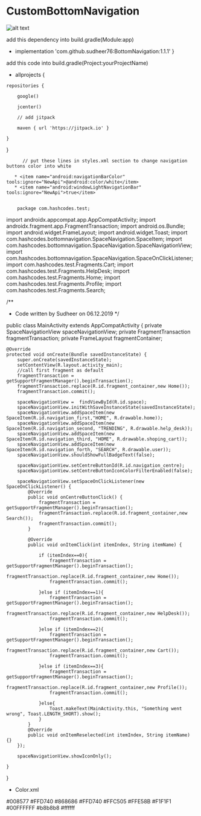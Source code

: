 # CustomBottomNavigation
![alt text](https://github.com/sudheer76/CustomBottomNavigation/blob/master/screenshot.jpg)


add this dependency into build.gradle(Module:app)



    
  *  implementation 'com.github.sudheer76:BottomNavigation:1.1.1'
}

add this code into build.gradle(Project:yourProjectName)
     
   *  allprojects {
     
    repositories {
    
        google()
        
        jcenter()
        
        // add jitpack
        
        maven { url 'https://jitpack.io' }
      
    }
}
    
    

          // put these lines in styles.xml section to change navigation buttons color into white   
          
       * <item name="android:navigationBarColor" tools:ignore="NewApi">@android:color/white</item>
       * <item name="android:windowLightNavigationBar" tools:ignore="NewApi">true</item>
        
        
        package com.hashcodes.test;

import androidx.appcompat.app.AppCompatActivity;
import androidx.fragment.app.FragmentTransaction;
import android.os.Bundle;
import android.widget.FrameLayout;
import android.widget.Toast;
import com.hashcodes.bottomnavigation.SpaceNavigation.SpaceItem;
import com.hashcodes.bottomnavigation.SpaceNavigation.SpaceNavigationView;
import com.hashcodes.bottomnavigation.SpaceNavigation.SpaceOnClickListener;
import com.hashcodes.test.Fragments.Cart;
import com.hashcodes.test.Fragments.HelpDesk;
import com.hashcodes.test.Fragments.Home;
import com.hashcodes.test.Fragments.Profile;
import com.hashcodes.test.Fragments.Search;

/**
 * Code written by Sudheer on 06.12.2019
 */


public class MainActivity extends AppCompatActivity {
    private SpaceNavigationView spaceNavigationView;
    private FragmentTransaction fragmentTransaction;
    private FrameLayout fragmentContainer;

    @Override
    protected void onCreate(Bundle savedInstanceState) {
        super.onCreate(savedInstanceState);
        setContentView(R.layout.activity_main);
        //call first fragment as default
        fragmentTransaction = getSupportFragmentManager().beginTransaction();
        fragmentTransaction.replace(R.id.fragment_container,new Home());
        fragmentTransaction.commit();

        spaceNavigationView =  findViewById(R.id.space);
        spaceNavigationView.initWithSaveInstanceState(savedInstanceState);
        spaceNavigationView.addSpaceItem(new SpaceItem(R.id.navigation_first,"HOME", R.drawable.home));
        spaceNavigationView.addSpaceItem(new SpaceItem(R.id.navigation_second, "TRENDING", R.drawable.help_desk));
        spaceNavigationView.addSpaceItem(new SpaceItem(R.id.navigation_third, "HOME", R.drawable.shoping_cart));
        spaceNavigationView.addSpaceItem(new SpaceItem(R.id.navigation_forth, "SEARCH", R.drawable.user));
        spaceNavigationView.shouldShowFullBadgeText(false);

        spaceNavigationView.setCentreButtonId(R.id.navigation_centre);
        spaceNavigationView.setCentreButtonIconColorFilterEnabled(false);

        spaceNavigationView.setSpaceOnClickListener(new SpaceOnClickListener() {
            @Override
            public void onCentreButtonClick() {
                fragmentTransaction = getSupportFragmentManager().beginTransaction();
                fragmentTransaction.replace(R.id.fragment_container,new Search());
                fragmentTransaction.commit();
            }

            @Override
            public void onItemClick(int itemIndex, String itemName) {

                if (itemIndex==0){
                    fragmentTransaction = getSupportFragmentManager().beginTransaction();
                    fragmentTransaction.replace(R.id.fragment_container,new Home());
                    fragmentTransaction.commit();

                }else if (itemIndex==1){
                    fragmentTransaction = getSupportFragmentManager().beginTransaction();
                    fragmentTransaction.replace(R.id.fragment_container,new HelpDesk());
                    fragmentTransaction.commit();

                }else if (itemIndex==2){
                    fragmentTransaction = getSupportFragmentManager().beginTransaction();
                    fragmentTransaction.replace(R.id.fragment_container,new Cart());
                    fragmentTransaction.commit();

                }else if (itemIndex==3){
                    fragmentTransaction = getSupportFragmentManager().beginTransaction();
                    fragmentTransaction.replace(R.id.fragment_container,new Profile());
                    fragmentTransaction.commit();

                }else{
                    Toast.makeText(MainActivity.this, "Something went wrong", Toast.LENGTH_SHORT).show();
                }
            }
            @Override
            public void onItemReselected(int itemIndex, String itemName) {}
        });

        spaceNavigationView.showIconOnly();

    }

}





*  Color.xml


 <color name="colorPrimary">#008577</color>
    <color name="colorPrimaryDark">#FFD740</color>
    <color name="colorAccent">#868686</color>
    <color name="yellow">#FFD740</color>
    <color name="darkyellow">#FFC505</color>
    <color name="lightyellow">#FFE58B</color>
    <color name="LightGray">#F1F1F1</color>
    <color name="transprent">#00FFFFFF</color>
    <color name="Grey">#b8b8b8</color>
    <color name="white">#ffffff</color>
